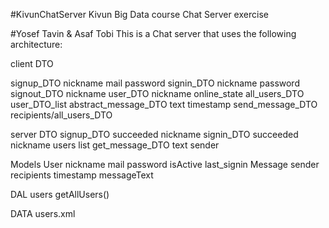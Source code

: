 #KivunChatServer
Kivun Big Data course Chat Server exercise

#Yosef Tavin & Asaf Tobi
This is a Chat server that uses the following architecture:

client DTO

signup_DTO nickname mail password
signin_DTO nickname password
signout_DTO nickname
user_DTO nickname online_state
all_users_DTO user_DTO_list
abstract_message_DTO text timestamp
send_message_DTO recipients/all_users_DTO

server DTO
signup_DTO succeeded nickname
signin_DTO succeeded nickname users list
get_message_DTO text sender

Models
User nickname mail password isActive last_signin Message sender recipients timestamp messageText

DAL
users getAllUsers()

DATA users.xml
